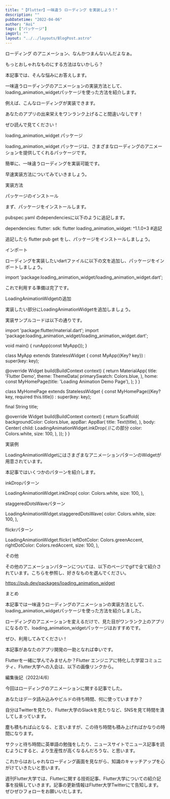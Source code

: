 ```yaml
---
title: "【Flutter】一味違う ローディング を実装しよう！"
description: ""
pubDatetime: "2022-04-06"
author: "Aoi"
tags: ["パッケージ"]
imgUrl: ""
layout: "../../layouts/BlogPost.astro"
---
```




ローディング のアニメーション、なんかつまんないんだよなぁ。





もっとおしゃれなものにする方法はないかしら？




本記事では、そんな悩みにお答えします。



一味違うローディングのアニメーションの実装方法として、loading_animation_widgetパッケージを使った方法を紹介します。



例えば、こんなローディングが実装できます。







あなたのアプリの出来栄えをワンランク上げること間違いなしです！



ぜひ読んで見てください！



loading_animation_widget パッケージ







loading_animation_widget パッケージは、さまざまなローディングのアニメーションを提供してくれるパッケージです。



簡単に、一味違うローディングを実装可能です。



早速実装方法についてみていきましょう。



実装方法



パッケージのインストール



まず、パッケージをインストールします。



pubspec.yaml のdependenciesに以下のように追記します。



dependencies:
  flutter:
    sdk: flutter
  loading_animation_widget: ^1.1.0+3 #追記



追記したら flutter pub get をし、パッケージをインストールしましょう。



インポート



ローディングを実装したいdartファイルに以下の文を追加し、パッケージをインポートしましょう。



import 'package:loading_animation_widget/loading_animation_widget.dart';



これで利用する準備は完了です。



LoadingAnimationWidgetの追加



実装したい部分にLoadingAnimationWidgetを追加しましょう。



実装サンプルコードは以下の通りです。



import 'package:flutter/material.dart';
import 'package:loading_animation_widget/loading_animation_widget.dart';

void main() {
  runApp(const MyApp());
}

class MyApp extends StatelessWidget {
  const MyApp({Key? key}) : super(key: key);

  @override
  Widget build(BuildContext context) {
    return MaterialApp(
      title: 'Flutter Demo',
      theme: ThemeData(
        primarySwatch: Colors.blue,
      ),
      home: const MyHomePage(title: 'Loading Animation Demo Page'),
    );
  }
}

class MyHomePage extends StatelessWidget {
  const MyHomePage({Key? key, required this.title}) : super(key: key);

  final String title;

  @override
  Widget build(BuildContext context) {
    return Scaffold(
        backgroundColor: Colors.blue,
        appBar: AppBar(
          title: Text(title),
        ),
        body: Center(
          child: LoadingAnimationWidget.inkDrop(  //この部分
            color: Colors.white,
            size: 100,
          ),
        ));
  }
}




実装例



LoadingAnimationWidgetにはさまざまなアニメーションパターンのWidgetが用意されています。



本記事ではいくつかのパターンを紹介します。



inkDropパターン







LoadingAnimationWidget.inkDrop(
  color: Colors.white,
  size: 100,
),



staggeredDotsWaveパターン







LoadingAnimationWidget.staggeredDotsWave(
  color: Colors.white,
  size: 100,
),



flickrパターン







LoadingAnimationWidget.flickr(
  leftDotColor: Colors.greenAccent,
  rightDotColor: Colors.redAccent,
  size: 100,
),



その他



その他のアニメーションパターンについては、以下のページでgifで全て紹介されています。こちらを参照し、好きなものを選んでください。




https://pub.dev/packages/loading_animation_widget




まとめ







本記事では一味違うローディングのアニメーションの実装方法として、loading_animation_widgetパッケージを使った方法を紹介しました。



ローディングのアニメーションを変えるだけで、見た目がワンランク上のアプリになるので、loading_animation_widgetパッケージはおすすめです。



ぜひ、利用してみてください！



本記事があなたのアプリ開発の一助となれば幸いです。




Flutterを一緒に学んでみませんか？Flutter エンジニアに特化した学習コミュニティ、Flutter大学への入会は、以下の画像リンクから。










編集後記（2022/4/6）




今回はローディングのアニメーションに関する記事でした。



あなたはデータ読み込みやビルドの待ち時間、何に使っていますか？



自分はTwitterを見たり、Flutter大学のSlackを見たりなど、SNSを見て時間を潰してしまっています。



塵も積もれば山となる、と言いますが、この待ち時間も積み上げればかなりの時間になります。



サクッと待ち時間に英単語の勉強をしたり、ニュースサイトでニュース記事を読むようにすると、より生産性が高くなるんだろうな、と思います。



これからはおしゃれなローディング画面を見ながら、知識のキャッチアップを心がけていきたいと思います。





週刊Flutter大学では、Flutterに関する技術記事、Flutter大学についての紹介記事を投稿していきます。記事の更新情報はFlutter大学Twitterにて告知します。ぜひぜひフォローをお願いいたします。

